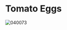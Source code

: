 # Tomato Eggs
![040073](https://user-images.githubusercontent.com/50277379/140737396-89c7b123-e0e0-4389-b2f2-eb3bf45a1ef5.jpg)
